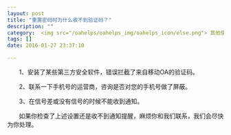 ```yaml
---
layout: post
title: "重置密码时为什么收不到验证码？"
description: ""
category:  <img src="/oahelps/oahelps_img/oahelps_icon/else.png"> 其他使用攻略
tags: []
date: 2016-01-27 23:37:10

---
```

&#160; &#160; &#160; &#160;1、安装了某些第三方安全软件，错误拦截了来自移动OA的验证码。

&#160; &#160; &#160; &#160;2、联系一下手机号的运营商，咨询是否对您的手机号做了屏蔽。

&#160; &#160; &#160; &#160;3、在信号差或没有信号的时候不能收到通知。

&#160; &#160; &#160; &#160;如果你检查了上述设置还是收不到通知提醒，麻烦你和我们联系，我们会尽快为你处理。
